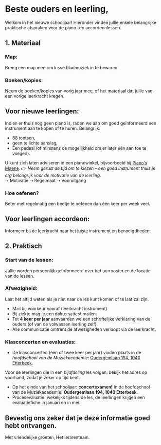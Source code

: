 # Beste ouders en leerling,
Welkom in het nieuwe schooljaar! 
Hieronder vinden jullie enkele belangrijke praktische afspraken voor de piano- en accordeonlessen.

## 1. Materiaal 
### Map: 
Breng een map mee om losse bladmuziek in te bewaren.
### Boeken/kopies: 
Neem de boeken/kopies van vorig jaar mee, of het materiaal dat jullie van een vorige leerkracht kregen.

## Voor **nieuwe leerlingen**:
Indien er thuis nog geen piano is, raden we aan om goed geïnformeerd een instrument aan te kopen of te huren.
Belangrijk:
* 88 toetsen,
* geen te lichte aanslag,
* Een pedaal (of minstens de mogelijkheid om er later één aan toe te voegen).

U kunt zich laten adviseren in een pianowinkel, bijvoorbeeld bij [Piano's Maene](https://www.maene.be/nl_BE/).
  👉 *Neem gerust de tijd om te kiezen – een goed instrument thuis is erg belangrijk voor de motivatie van de leerling.*  
  ➝ Motivatie ➝ Regelmaat ➝ Vooruitgang 
### Hoe oefenen?  
Beter met regelmatig een beetje te oefenen dan één keer per week veel.

## Voor **leerlingen accordeon**:
Informeer bij de leerkracht naar het juiste instrument en benodigdheden.

## 2. Praktisch
### Start van de lessen: 
Jullie worden persoonlijk geïnformeerd over het uurrooster en de locatie van de lessen.

### Afwezigheid: 
Laat het altijd weten als je niet naar de les kunt komen of te laat zal zijn.
* Mail bij voorkeur vooraf (leerkracht instrument)
* Bij ziekte mag je een doktersattest mailen.
* Tot **4 keer per jaar** aanvaarden we een schriftelijke verklaring van de ouders (of van de volwassen leerling zelf).
* Alle communicatie omtrent de afwezigheden verloopt via de leerkracht.

### Klasconcerten en evaluaties:
* De klasconcerten (één of twee keer per jaar) vinden plaats in de *hoofdschool van de Muziekacademie*:
  [Oudergemlaan 194, 1040 Etterbeek](https://www.google.be/maps/place/Oudergemlaan+124,+1040+Etterbeek/@50.8372341,4.3842921,16z/data=!3m1!4b1!4m6!3m5!1s0x47c3c4a340171387:0x49c0fc59a079af95!8m2!3d50.8372341!4d4.386867!16s%2Fg%2F11c0ztz_wv?hl=nl&entry=ttu&g_ep=EgoyMDI1MTAxNC4wIKXMDSoASAFQAw%3D%3D).

Voor de leerlingen die in een *bijafdeling* les volgen: bekijk het adres op voorhand, zodat je zeker op tijd bent.

* Op het einde van het schooljaar: **concertexamen!** In de hoofdschool van de Muziekacademie: **Oudergemlaan 194, 1040 Etterbeek**.
* Procesevaluatie: wekelijks tijdens de les, de leerlingen krijgen een evaluatiefiche in januari en in mei.


## Bevestig ons zeker dat je deze informatie goed hebt ontvangen.

Met vriendelijke groeten,
Het lerarenteam.










